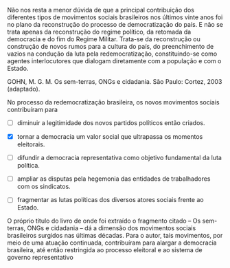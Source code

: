 

Não nos resta a menor dúvida de que a principal contribuição dos diferentes tipos de movimentos sociais brasileiros nos últimos vinte anos foi no plano da reconstrução do processo de democratização do país. E não se trata apenas da reconstrução do regime político, da retomada da democracia e do fim do Regime Militar. Trata-se da reconstrução ou construção de novos rumos para a cultura do país, do preenchimento de vazios na condução da luta pela redemocratização, constituindo-se como agentes interlocutores que dialogam diretamente com a população e com o Estado.

GOHN, M. G. M. Os sem-terras, ONGs e cidadania. São Paulo: Cortez, 2003 (adaptado).

No processo da redemocratização brasileira, os novos movimentos sociais contribuíram para



- [ ] diminuir a legitimidade dos novos partidos políticos então criados.
- [x] tornar a democracia um valor social que ultrapassa os momentos eleitorais.
- [ ] difundir a democracia representativa como objetivo fundamental da luta política.
- [ ] ampliar as disputas pela hegemonia das entidades de trabalhadores com os sindicatos.
- [ ] fragmentar as lutas políticas dos diversos atores sociais frente ao Estado.


O próprio título do livro de onde foi extraído o fragmento citado – Os sem-terras, ONGs e cidadania – dá a dimensão dos movimentos sociais brasileiros surgidos nas últimas décadas. Para o autor, tais movimentos, por meio de uma atuação continuada, contribuíram para alargar a democracia brasileira, até então restringida ao processo eleitoral e ao sistema de governo representativo

        